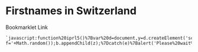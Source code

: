 # Firstnames in Switzerland

Bookmarklet Link

    `javascript:function%20iprl5()%7Bvar%20d=document,y=d.createElement('scr'+'ipt'),z=d.createElement('scr'+'ipt'),b=d.body,l=d.location;try%7Bif(!b)throw(0);z.setAttribute('src',l.protocol+'//localhost:3000/scrape_firstname_index.js?f='+Math.random());b.appendChild(z);%7Dcatch(e)%7Balert('Please%20wait%20until%20the%20page%20has%20loaded.');%7D%7Diprl5();void(0)`